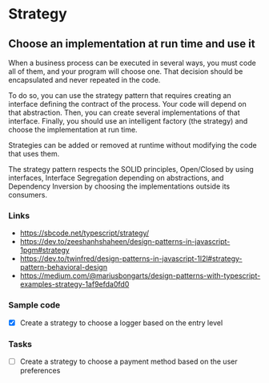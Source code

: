 # Strategy

## Choose an implementation **at run time** and use it

When a business process can be executed in several ways, you must code all of them, and your program will choose one. That decision should be encapsulated and never repeated in the code.

To do so, you can use the strategy pattern that requires creating an interface defining the contract of the process. Your code will depend on that abstraction. Then, you can create several implementations of that interface. Finally, you should use an intelligent factory (the strategy) and choose the implementation at run time.

Strategies can be added or removed at runtime without modifying the code that uses them.

The strategy pattern respects the SOLID principles, Open/Closed by using interfaces, Interface Segregation depending on abstractions, and Dependency Inversion by choosing the implementations outside its consumers.

### Links

- https://sbcode.net/typescript/strategy/
- https://dev.to/zeeshanhshaheen/design-patterns-in-javascript-1pgm#strategy
- https://dev.to/twinfred/design-patterns-in-javascript-1l2l#strategy-pattern-behavioral-design
- https://medium.com/@mariusbongarts/design-patterns-with-typescript-examples-strategy-1af9efda0fd0

### Sample code

- [x] Create a strategy to choose a logger based on the entry level

### Tasks

- [ ] Create a strategy to choose a payment method based on the user preferences
